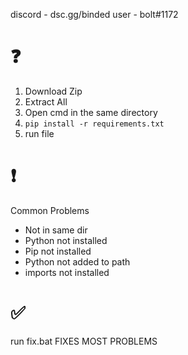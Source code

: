discord - dsc.gg/binded
user - bolt#1172

# ❓
1. Download Zip
2. Extract All
3. Open cmd in the same directory
4. `pip install -r requirements.txt`
5. run file

# ❗
Common Problems

* Not in same dir
* Python not installed
* Pip not installed
* Python not added to path
* imports not installed

# ✅
run fix.bat
FIXES MOST PROBLEMS
